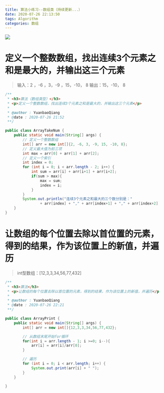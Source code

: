 ```yaml
---
title: 算法小练习--数组类（持续更新...）
date: 2020-07-26 22:13:50
tags: Algorithm
categories: 数组
---
```


![](https://cdn.jsdelivr.net/gh/YuanbaoQiang/PicGoBed/img/20200726223413.jpg)

<!--more-->

# 定义一个整数数组，找出连续3个元素之和是最大的，并输出这三个元素

> 输入：2 ，-6 ，3，-9 ，15，-10， 8
> 输出：15，-10， 8

```java
/**
 * <h3>算法（数组类型）</h3>
 * <p>定义一个整数数组，找出连续3个元素之和是最大的，并输出这三个元素</p>
 *
 * @author : YuanbaoQiang
 * @date : 2020-07-26 21:52
 **/

public class ArrayTakeNum {
    public static void main(String[] args) {
        // 定义一个整数数组
        int[] arr = new int[]{2, -6, 3, -9, 15, -10, 8};
        // 定义最大值为前三项
        int max = arr[0] + arr[1] + arr[2];
        // 定义一个索引
        int index = 0;
        for (int i = 0; i < arr.length - 2; i++) {
            int sum = arr[i] + arr[i+1] + arr[i+2];
            if(sum > max){
                max = sum;
                index = i;
            }
        }
        System.out.println("连续3个元素之和最大的三个数分别是："
                + arr[index] + "," + arr[index+1] + "," + arr[index+2]);
    }
}
```

# 让数组的每个位置去除以首位置的元素，得到的结果，作为该位置上的新值，并遍历

> int型数组：[12,3,3,34,56,77,432]

```java
/**
 * <h3>算法</h3>
 * <p>让数组的每个位置去除以首位置的元素，得到的结果，作为该位置上的新值，并遍历</p>
 *
 * @author : YuanbaoQiang
 * @date : 2020-07-26 22:21
 **/

public class ArrayPrint {
    public static void main(String[] args) {
        int[] arr = new int[]{12,3,3,34,56,77,432};

        // 从数组末尾开始for循环
        for(int i = arr.length - 1; i >=0; i--){
            arr[i] = arr[i]/arr[0];
        }

        // 遍历
        for (int i = 0; i < arr.length; i++) {
            System.out.print(arr[i] + " ");
        }
    }

}
```